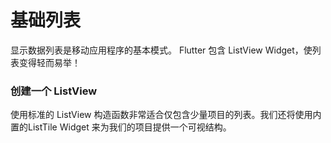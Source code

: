 # 基础列表

显示数据列表是移动应用程序的基本模式。 Flutter 包含 ListView Widget，使列表变得轻而易举！

### 创建一个 ListView

使用标准的 ListView 构造函数非常适合仅包含少量项目的列表。我们还将使用内置的ListTile Widget 来为我们的项目提供一个可视结构。






